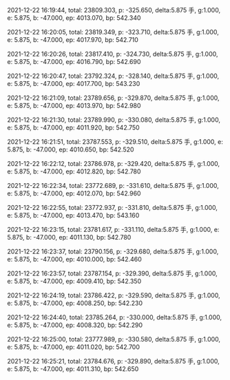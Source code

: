 2021-12-22 16:19:44, total: 23809.303, p: -325.650, delta:5.875 手, g:1.000, e: 5.875, b: -47.000, ep: 4013.070, bp: 542.340

2021-12-22 16:20:05, total: 23819.349, p: -323.710, delta:5.875 手, g:1.000, e: 5.875, b: -47.000, ep: 4017.970, bp: 542.710

2021-12-22 16:20:26, total: 23817.410, p: -324.730, delta:5.875 手, g:1.000, e: 5.875, b: -47.000, ep: 4016.790, bp: 542.690

2021-12-22 16:20:47, total: 23792.324, p: -328.140, delta:5.875 手, g:1.000, e: 5.875, b: -47.000, ep: 4017.700, bp: 543.230

2021-12-22 16:21:09, total: 23789.656, p: -329.870, delta:5.875 手, g:1.000, e: 5.875, b: -47.000, ep: 4013.970, bp: 542.980

2021-12-22 16:21:30, total: 23789.990, p: -330.080, delta:5.875 手, g:1.000, e: 5.875, b: -47.000, ep: 4011.920, bp: 542.750

2021-12-22 16:21:51, total: 23787.553, p: -329.510, delta:5.875 手, g:1.000, e: 5.875, b: -47.000, ep: 4010.650, bp: 542.520

2021-12-22 16:22:12, total: 23786.978, p: -329.420, delta:5.875 手, g:1.000, e: 5.875, b: -47.000, ep: 4012.820, bp: 542.780

2021-12-22 16:22:34, total: 23772.689, p: -331.610, delta:5.875 手, g:1.000, e: 5.875, b: -47.000, ep: 4012.070, bp: 542.960

2021-12-22 16:22:55, total: 23772.937, p: -331.810, delta:5.875 手, g:1.000, e: 5.875, b: -47.000, ep: 4013.470, bp: 543.160

2021-12-22 16:23:15, total: 23781.617, p: -331.110, delta:5.875 手, g:1.000, e: 5.875, b: -47.000, ep: 4011.130, bp: 542.780

2021-12-22 16:23:37, total: 23790.156, p: -329.680, delta:5.875 手, g:1.000, e: 5.875, b: -47.000, ep: 4010.000, bp: 542.460

2021-12-22 16:23:57, total: 23787.154, p: -329.390, delta:5.875 手, g:1.000, e: 5.875, b: -47.000, ep: 4009.410, bp: 542.350

2021-12-22 16:24:19, total: 23786.422, p: -329.590, delta:5.875 手, g:1.000, e: 5.875, b: -47.000, ep: 4008.250, bp: 542.230

2021-12-22 16:24:40, total: 23785.264, p: -330.000, delta:5.875 手, g:1.000, e: 5.875, b: -47.000, ep: 4008.320, bp: 542.290

2021-12-22 16:25:00, total: 23777.989, p: -330.580, delta:5.875 手, g:1.000, e: 5.875, b: -47.000, ep: 4011.020, bp: 542.700

2021-12-22 16:25:21, total: 23784.676, p: -329.890, delta:5.875 手, g:1.000, e: 5.875, b: -47.000, ep: 4011.310, bp: 542.650